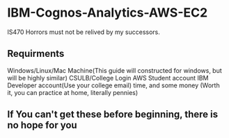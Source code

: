 # IBM-Cognos-Analytics-AWS-EC2
IS470 Horrors must not be relived by my successors.

## Requirments
Windows/Linux/Mac Machine(This guide will constructed for windows, but will be highly similar)
CSULB/College Login
AWS Student account
IBM Developer account(Use your college email)
time, and some money (Worth it, you can practice at home, literally pennies) 

## If You can't get these before beginning, there is no hope for you
